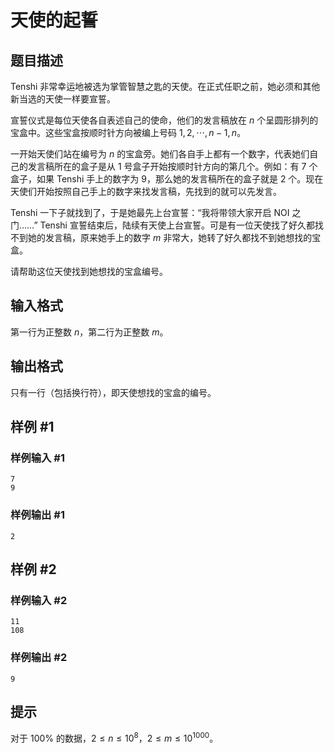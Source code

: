 # 天使的起誓

## 题目描述

Tenshi 非常幸运地被选为掌管智慧之匙的天使。在正式任职之前，她必须和其他新当选的天使一样要宣誓。

宣誓仪式是每位天使各自表述自己的使命，他们的发言稿放在 $n$ 个呈圆形排列的宝盒中。这些宝盒按顺时针方向被编上号码 $1, 2, \cdots, n - 1, n$。

一开始天使们站在编号为 $n$ 的宝盒旁。她们各自手上都有一个数字，代表她们自己的发言稿所在的盒子是从 $1$ 号盒子开始按顺时针方向的第几个。例如：有  $7$ 个盒子，如果 Tenshi 手上的数字为 $9$，那么她的发言稿所在的盒子就是 $2$ 个。现在天使们开始按照自己手上的数字来找发言稿，先找到的就可以先发言。 

Tenshi 一下子就找到了，于是她最先上台宣誓：“我将带领大家开启 NOI 之门……” Tenshi 宣誓结束后，陆续有天使上台宣誓。可是有一位天使找了好久都找不到她的发言稿，原来她手上的数字 $m$ 非常大，她转了好久都找不到她想找的宝盒。

请帮助这位天使找到她想找的宝盒编号。


## 输入格式

第一行为正整数 $n$，第二行为正整数 $m$。

## 输出格式

只有一行（包括换行符），即天使想找的宝盒的编号。


## 样例 #1

### 样例输入 #1
```
7
9
```

### 样例输出 #1

```
2
```

## 样例 #2

### 样例输入 #2
```
11
108
```

### 样例输出 #2

```
9
```

## 提示

对于 $100 \%$ 的数据，$2\le n\le 10^8$，$2\le m\le 10^{1000}$。
